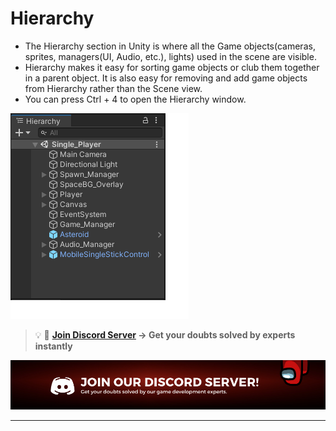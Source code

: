 #  Hierarchy

- The Hierarchy section in Unity is where all the Game objects(cameras, sprites, managers(UI, Audio, etc.), lights) used in the scene are visible.
- Hierarchy makes it easy for sorting game objects or club them together in a parent object. It is also easy for removing and add game objects from Hierarchy rather than the Scene view.
- You can press Ctrl + 4 to open the Hierarchy window.

![hie](./Images/hie.png)

<aside>

> 💡 🚀 **[Join Discord Server](https://discord.gg/J5zDscnzms) → Get your doubts solved by experts instantly**

</aside>

![discord](./Images/discord.png)

---
